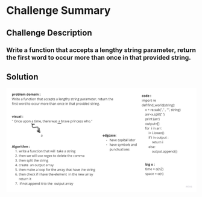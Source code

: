 # Challenge Summary

## Challenge Description
### Write a function that accepts a lengthy string parameter, return the first word to occur more than once in that provided string.


## Solution
![image](../../../assets/repeated_word.jpg)

